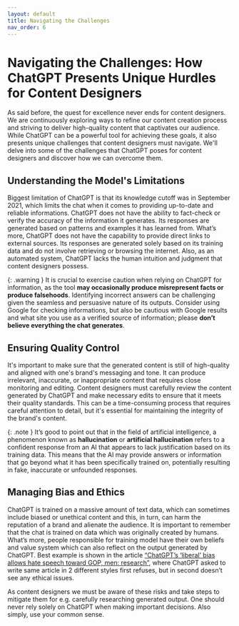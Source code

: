 ```yaml
---
layout: default
title: Navigating the Challenges
nav_order: 6
---
```


# Navigating the Challenges: How ChatGPT Presents Unique Hurdles for Content Designers

As said before, the quest for excellence never ends for content designers. We are continuously exploring ways to refine our content creation process and striving to deliver high-quality content that captivates our audience. While ChatGPT can be a powerful tool for achieving these goals, it also presents unique challenges that content designers must navigate. We'll delve into some of the challenges that ChatGPT poses for content designers and discover how we can overcome them.

## Understanding the Model's Limitations

Biggest limitation of ChatGPT is that its knowledge cutoff was in September 2021, which limits the chat when it comes to providing up-to-date and reliable informations. ChatGPT does not have the ability to fact-check or verify the accuracy of the information it generates. Its responses are generated based on patterns and examples it has learned from. What’s more, ChatGPT does not have the capability to provide direct links to external sources. Its responses are generated solely based on its training data and do not involve retrieving or browsing the internet. Also, as an automated system, ChatGPT lacks the human intuition and judgment that content designers possess.

{: .warning }
It is crucial to exercise caution when relying on ChatGPT for information, as the tool **may occasionally produce misrepresent facts or produce falsehoods**. Identifying incorrect answers can be challenging given the seamless and persuasive nature of its outputs. Consider using Google for checking informations, but also be cautious with Google results and what site you use as a verified source of information; please **don’t believe everything the chat generates**.

## Ensuring Quality Control

It's important to make sure that the generated content is still of high-quality and aligned with one's brand's messaging and tone. It can produce irrelevant, inaccurate, or inappropriate content that requires close monitoring and editing. Content designers must carefully review the content generated by ChatGPT and make necessary edits to ensure that it meets their quality standards. This can be a time-consuming process that requires careful attention to detail, but it's essential for maintaining the integrity of the brand's content.

{: .note }
It’s good to point out that in the field of artificial intelligence, a phenomenon known as **hallucination** or **artificial hallucination** refers to a confident response from an AI that appears to lack justification based on its training data. This means that the AI may provide answers or information that go beyond what it has been specifically trained on, potentially resulting in fake, inaccurate or unfounded responses.

## Managing Bias and Ethics

ChatGPT is trained on a massive amount of text data, which can sometimes include biased or unethical content and this, in turn, can harm the reputation of a brand and alienate the audience. It is important to remember that the chat is trained on data which was originally created by humans. What’s more, people responsible for training model have their own beliefs and value system which can also reflect on the output generated by ChatGPT. Best example is shown in the article [“ChatGPT’s ‘liberal’ bias allows hate speech toward GOP, men: research”](https://nypost.com/2023/03/14/chatgpts-bias-allows-hate-speech-toward-gop-men-report/), where ChatGPT asked to write same article in 2 different styles first refuses, but in second doesn’t see any ethical issues.

As content designers we must be aware of these risks and take steps to mitigate them for e.g. carefully researching generated output. One should never rely solely on ChatGPT when making important decisions. Also simply, use your common sense.
